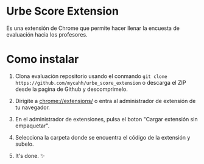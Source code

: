 
# Urbe Score Extension

Es una extensión de Chrome que permite hacer llenar la encuesta de evaluación hacia los profesores.

# Como instalar
1. Clona evaluación repositorio usando el conmando ``` git clone https://github.com/mycahh/urbe_score_extension ``` o descarga el ZIP desde la pagina de Github y descomprimelo.

2. Dirigite a [chrome://extensions/](chrome://extensions/) o entra al administrador de extensión de tu navegador.


3. En el administrador de extensiones, pulsa el boton "Cargar extensión sin empaquetar".

4. Selecciona la carpeta donde se encuentra el código de la extensión y subelo.

5. It's done. ✨